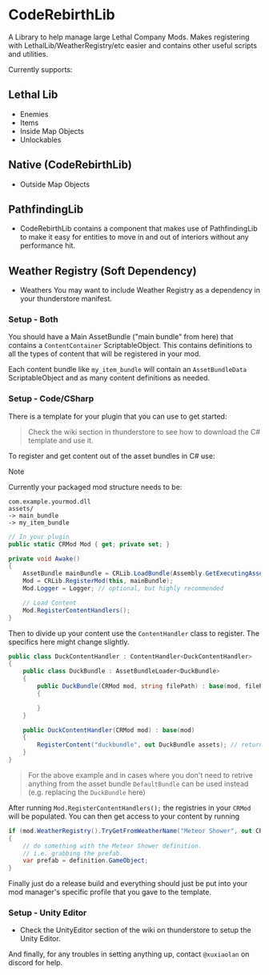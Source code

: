 # CodeRebirthLib

A Library to help manage large Lethal Company Mods. Makes registering with LethalLib/WeatherRegistry/etc easier and contains other useful scripts and utilities.

Currently supports:

## Lethal Lib

- Enemies
- Items
- Inside Map Objects
- Unlockables

## Native (CodeRebirthLib)

- Outside Map Objects

## PathfindingLib

- CodeRebirthLib contains a component that makes use of PathfindingLib to make it easy for entities to move in and out of interiors without any performance hit.

## Weather Registry (Soft Dependency)

- Weathers
You may want to include Weather Registry as a dependency in your thunderstore manifest.

### Setup - Both

You should have a Main AssetBundle ("main bundle" from here) that contains a `ContentContainer` ScriptableObject. This contains definitions to all the types of content that will be registered in your mod.

Each content bundle like `my_item_bundle` will contain an `AssetBundleData` ScriptableObject and as many content definitions as needed.

### Setup - Code/CSharp

There is a template for your plugin that you can use to get started:

> Check the wiki section in thunderstore to see how to download the C# template and use it.

To register and get content out of the asset bundles in C# use:

> [!NOTE]
> Currently your packaged mod structure needs to be:
>
> ```text
> com.example.yourmod.dll
> assets/
> -> main_bundle
> -> my_item_bundle
> ```

```cs
// In your plugin
public static CRMod Mod { get; private set; }

private void Awake()
{
    AssetBundle mainBundle = CRLib.LoadBundle(Assembly.GetExecutingAssembly(), "main_bundle");
    Mod = CRLib.RegisterMod(this, mainBundle);
    Mod.Logger = Logger; // optional, but highly recommended

    // Load Content
    Mod.RegisterContentHandlers();
}
```

Then to divide up your content use the `ContentHandler` class to register. The specifics here might change slightly.

```cs
public class DuckContentHandler : ContentHandler<DuckContentHandler>
{
    public class DuckBundle : AssetBundleLoader<DuckBundle>
    {
        public DuckBundle(CRMod mod, string filePath) : base(mod, filePath)
        {

        }
    }

    public DuckContentHandler(CRMod mod) : base(mod)
    {
        RegisterContent("duckbundle", out DuckBundle assets); // returns bool on if it registered succesfully
    }
}
```

> For the above example and in cases where you don't need to retrive anything from the asset bundle `DefaultBundle` can be used instead (e.g. replacing the `DuckBundle` here)

After running `Mod.RegisterContentHandlers();` the registries in your `CRMod` will be populated. You can then get access to your content by running

```cs
if (mod.WeatherRegistry().TryGetFromWeatherName("Meteor Shower", out CRWeatherDefinition? definition))
{
    // do something with the Meteor Shower definition.
    // i.e. grabbing the prefab.
    var prefab = definition.GameObject;
}
```

Finally just do a release build and everything should just be put into your mod manager's specific profile that you gave to the template.

### Setup - Unity Editor

- Check the UnityEditor section of the wiki on thunderstore to setup the Unity Editor.

And finally, for any troubles in setting anything up, contact `@xuxiaolan` on discord for help.

